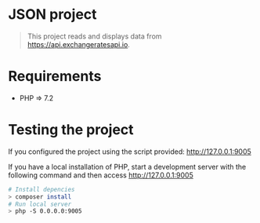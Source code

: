 # JSON project

> This project reads and displays data from https://api.exchangeratesapi.io.

# Requirements

* PHP => 7.2

# Testing the project
If you configured the project using the script provided: http://127.0.0.1:9005

If you have a local installation of PHP, start a development server with the following command and then access http://127.0.0.1:9005

``` bash
# Install depencies
> composer install
# Run local server
> php -S 0.0.0.0:9005
```